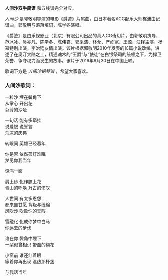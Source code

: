 

**人间沙双手简谱** 和五线谱完全对应。

_人间沙_ 是郭敬明导演的电影《爵迹》片尾曲，由日本著名ACG配乐大师梶浦由记谱曲，郭敬明与落落填词，陈学冬演唱。

《爵迹》是由乐视影业（北京）有限公司出品的真人CG奇幻片，由郭敬明执导，范冰冰、吴亦凡、陈学冬、陈伟霆、郭采洁、林允、严屹宽、王源、汪铎主演，杨幂特别出演，李治廷友情出演。该片根据郭敬明2010年发表的长篇小说改编，讲述了在奥汀大陆之上，精通魂术的“王爵”与“使徒”在白银祭司的统领之下，为捍卫荣誉、争夺权力而发生的故事。该片于2016年9月30日在中国上映。

歌词下方是 _人间沙钢琴谱_ ，希望大家喜欢。

### 人间沙歌词：

一粒沙 埋在鬓角下  
从掌心 开出花  
芬芳的沙哑  
  
一句话 能有多牵挂  
说爱恨 说誓言  
荒凉的庆典  
  
转眼间 英雄已经暮年  
  
你是否 依然孤灯难眠  
梦见你我当年  
  
惊鸿一面  
  
肩上纱 化作膝上花  
青山的呼唤 万古的伤叹  
  
人世间 有太多恩怨  
都来自甘愿 背叛与缠绵  
风吹沙 吹败你的无暇  
  
雪融化 化成你梦中白马  
你远去的步伐  
  
谁在你 鬓角中埋下  
一朵似曾相识 带血的梅花  
  
小窗前 谁还红着眼  
等着你再出现 温热那杯盏  
  
与我话当年

